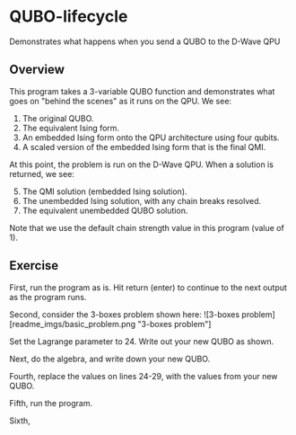 # QUBO-lifecycle
Demonstrates what happens when you send a QUBO to the D-Wave QPU

## Overview

This program takes a 3-variable QUBO function and demonstrates what goes on "behind the scenes" as it runs on the QPU.  We see:

1. The original QUBO.
2. The equivalent Ising form.
3. An embedded Ising form onto the QPU architecture using four qubits.
4. A scaled version of the embedded Ising form that is the final QMI.

At this point, the problem is run on the D-Wave QPU.  When a solution is returned, we see:

5. The QMI solution (embedded Ising solution).
6. The unembedded Ising solution, with any chain breaks resolved.
7. The equivalent unembedded QUBO solution.

Note that we use the default chain strength value in this program (value of 1).  

## Exercise

First, run the program as is.  Hit return (enter) to continue to the next 
output as the program runs.

Second, consider the 3-boxes problem shown here:
![3-boxes problem][readme_imgs/basic_problem.png "3-boxes problem"]

Set the Lagrange parameter to 24. Write out your new QUBO as shown.

Next, do the algebra, and write down your new QUBO.

Fourth, replace the values on lines 24-29, with the values from your new 
QUBO.

Fifth, run the program.

Sixth, 
